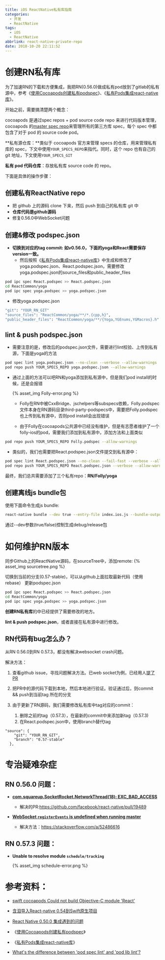 ```yaml
---
title: iOS ReactNative私有库指南
categories:
  - 开发
  - ReactNative
tags:
  - iOS
  - ReactNative
abbrlink: react-native-private-repo
date: 2018-10-20 22:11:52
---
```


# 创建RN私有库

为了加速RN的下载和方便集成，我把RN(0.56.0)做成私有pod放到了gitlab的私有源中，参考《[使用Cocoapods创建私有podspec](http://blog.wtlucky.com/blog/2015/02/26/create-private-podspec/)》、《[私有Pods集成react-native库](https://imfong.com/post/Private-Pods-Add-react-native#yoga)》。

<!-- more -->

开始之前，需要搞清楚两个概念：

cocoapods 是通过spec repos + pod source code repo 来进行代码版本管理，cocoapods 的[master spec repo](https://github.com/CocoaPods/Specs)来管理所有的第三方库 spec，每个 spec 中都包含了对于 pod 的 source code pod。

**私有源仓库：**类似于 cocoapods 官方来管理 specs 的仓库，用来管理私有库的 spec，下文中使用`YOUR_SPECS_REPO`来指代。同时，这个 repo 也有自己的 git 地址，下文使用`YOUR_SPECS_GIT`

**私有 pod 代码仓库**：存放私有库 source code 的 repo。



下面是具体的操作步骤：

## 创建私有ReactNative repo

- 把 github 上的源码 clone 下来，然后 push 到自己的私有库 git 中
- **仓库代码是github源码**
- 修复0.56.0中WebSocket问题

## 创建&修改 podspec.json

- **切换到对应的tag commit: 如v0.56.0，下面的yoga和React需要保存version一致。**
  - 然后按照《[私有Pods集成react-native库](https://imfong.com/post/Private-Pods-Add-react-native)》中生成和修改了yoga.podspec.json、React.podspec.json，需要修改yoga.podspec.json的source_files和public_header_files

```bash
pod ipc spec React.podspec >> React.podspec.json
cd ReactCommon/yoga
pod ipc spec yoga.podspec >> yoga.podspec.json
```

- 修改yoga.podspec.json
```ruby
"git": "YOUR_RN_GIT"
"source_files": "ReactCommon/yoga/**/*.{cpp,h}",
"public_header_files": "ReactCommon/yoga/**/{Yoga,YGEnums,YGMacros}.h"
```

## lint & push podspec.json

- 需要注意的是，修改后的podspec.json文件，需要进行lint校验、上传到私有源，下面是yoga的方法
```bash
pod spec lint yoga.podspec.json --no-clean --verbose --allow-warnings
pod repo push YOUR_SPECS_REPO yoga.podspec.json --allow-warnings
```

- 通过上面的方法可以吧RN和yoga添加到私有源中，但是我们pod install的时候，还是会报错

  {% asset_img Folly-error.png %}

  - Folly在RN中被CxxBridge、jschelpers等subspecs依赖，Folly.podspec文件本身在RN源码目录third-party-podspecs中，需要把Folly.podspec也上传到私有源中，否则pod install会出现错误

  - 由于Folly在cocoapods公共源中已经没有维护，但是有志愿者维护了一个folly-ios的pod，需要我们添加到私有源中，添加方法和上面类似
``` bash
pod repo push YOUR_SPECS_REPO Folly.podspec --allow-warnings
```
- 类似的，我们也需要把React.podspec.json文件提交到私有源中：
```bash
pod spec lint React.podspec.json --no-clean --fail-fast --verbose --allow-warnings --sources=YOUR_SPECS_GIT,https://github.com/CocoaPods/Specs.git
pod repo push YOUR_SPECS_REPO React.podspec.json --verbose --allow-warnings --sources=YOUR_SPECS_GIT,https://github.com/CocoaPods/Specs.git
```
最终，我们总共需要添加了三个私有repo：**RN/Folly/yoga**

## 创建离线js bundle包

使用下面命令生成js bundle:

```bash
react-native bundle --dev true --entry-file index.ios.js --bundle-output ios/main.jsbundle --platform ios
```

通过--dev参数(true/false)控制生成debug/release包

# 如何维护RN版本

同步Github上的ReactNative源码，在sourceTree中，添加remote:
{% asset_img sourcetree.png %}

切换到当前的分支(0.57-stable)，可以从github上面拉取最新代码（使用rebase）
更新podspec.json

```bash
pod ipc spec React.podspec >> React.podspec.json
cd ReactCommon/yoga
pod ipc spec yoga.podspec >> yoga.podspec.json
```

**创建RN私有库**的中已经提供了需要修改的地方。

**lint & push podspec.json**，或者直接在私有源中进行修改。

## RN代码有bug怎么办？

从RN 0.56.0到RN 0.57.3，都没有解决websocket crash问题。

解决方法：

1. 查看github issue，寻找问题解决方法。已web socket为例，已经用人[提了PR](https://github.com/facebook/react-native/pull/19489)

2. 把PR中的源代码下载到本地，然后本地进行验证。验证通过后，则commit && push到当前tag 所在的分支

3. 由于更新了RN源码，我们需要修改私有库中tag对应的commit：
   1. 删除之前的tag（0.57.3），在最新的commit中来添加新tag（0.57.3)
   2. 在React.podspec.json中，使用branch替代tag

```
"source": {
    "git": "YOUR_RN_GIT",
    "branch": "0.57-stable"
  },
```

# 专治疑难杂症

## **RN 0.56.0 问题：**

- [**com.squareup.SocketRocket.NetworkThread(18): EXC_BAD_ACCESS**](https://github.com/facebook/react-native/issues/21086)

  - 解决的PR:<https://github.com/facebook/react-native/pull/19489>

- [**WebSocket `registerEvents` is undefined when running master**](https://github.com/facebook/react-native/issues/20567)

  - 解决方法：<https://stackoverflow.com/a/52486616>

## **RN 0.57.3 问题：**

- **Unable to resolve module `schedule/tracking`**

  {% asset_img schedule-error.png %}

# **参考资料：**

- [swift cocoapods Could not build Objective-C module 'React'](https://github.com/facebook/react-native/issues/19892)

- [含泪导入React-native 0.54到Swift原生项目](https://www.jianshu.com/p/611b49ccf351)

- [React Native 0.50.0 集成遇到的问题](https://www.jianshu.com/p/57ed76e90605)

- 《[使用Cocoapods创建私有podspec](http://blog.wtlucky.com/blog/2015/02/26/create-private-podspec/)》

- 《[私有Pods集成react-native库](https://imfong.com/post/Private-Pods-Add-react-native#yoga)》

- [What's the difference between 'pod spec lint' and 'pod lib lint'?](https://stackoverflow.com/questions/32304421/whats-the-difference-between-pod-spec-lint-and-pod-lib-lint)